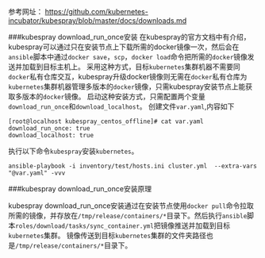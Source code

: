 参考网址： https://github.com/kubernetes-incubator/kubespray/blob/master/docs/downloads.md

###kubespray download_run_once安装
  在kubespray的官方文档中有介绍，kubespray可以通过只在安装节点上下载所需的docker镜像一次，然后会在```ansible```脚本中通过```docker save```，```scp```，```docker load```命令把所需的```docker```镜像发送并加载到目标主机上。
  采用这种方式，目标```kubernetes```集群机器不需要同```docker```私有仓库交互，kubespray升级docker镜像则无需在```docker```私有仓库为```kubernetes```集群机器管理多版本的```docker```镜像，只需kubespray安装节点上能获取多版本的```docker```镜像。
  启动这种安装方式，只需配置两个变量```download_run_once```和```download_localhost```。
  创建文件```var.yaml```,内容如下
```
[root@localhost kubespray_centos_offline]# cat var.yaml
download_run_once: true
download_localhost: true
```
执行以下命令```kubespray```安装```kubernetes```。
```
ansible-playbook -i inventory/test/hosts.ini cluster.yml  --extra-vars "@var.yaml" -vvv
```

###kubespray download_run_once安装原理

kubespray download_run_once安装通过在安装节点使用```docker pull```命令拉取所需的镜像，并存放在```/tmp/release/containers/*```目录下。然后执行```ansible```脚本```roles/download/tasks/sync_container.yml```把镜像推送并加载到目标```kubernetes```集群。
镜像传送到目标```kubernetes```集群的文件夹路径也是```/tmp/release/containers/*```目录下。